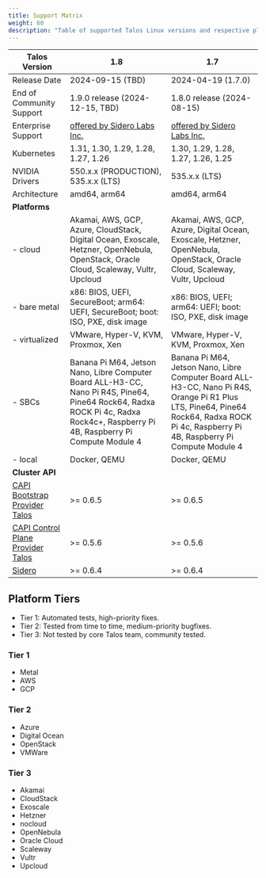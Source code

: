 ```yaml
---
title: Support Matrix
weight: 60
description: "Table of supported Talos Linux versions and respective platforms."
---
```


| Talos Version                                                                                               | 1.8                                                                                                                                                                             | 1.7                                                                                                                                                                                     |
| ----------------------------------------------------------------------------------------------------------- | ------------------------------------------------------------------------------------------------------------------------------------------------------------------------------- | --------------------------------------------------------------------------------------------------------------------------------------------------------------------------------------- |
| Release Date                                                                                                | 2024-09-15 (TBD)                                                                                                                                                                | 2024-04-19 (1.7.0)                                                                                                                                                                      |
| End of Community Support                                                                                    | 1.9.0 release (2024-12-15, TBD)                                                                                                                                                 | 1.8.0 release (2024-08-15)                                                                                                                                                              |
| Enterprise Support                                                                                          | [offered by Sidero Labs Inc.](https://www.siderolabs.com/support/)                                                                                                              | [offered by Sidero Labs Inc.](https://www.siderolabs.com/support/)                                                                                                                      |
| Kubernetes                                                                                                  | 1.31, 1.30, 1.29, 1.28, 1.27, 1.26                                                                                                                                              | 1.30, 1.29, 1.28, 1.27, 1.26, 1.25                                                                                                                                                      |
| NVIDIA Drivers                                                                                              | 550.x.x (PRODUCTION), 535.x.x (LTS)                                                                                                                                             | 535.x.x (LTS)                                                                                                                                                                           |
| Architecture                                                                                                | amd64, arm64                                                                                                                                                                    | amd64, arm64                                                                                                                                                                            |
| **Platforms**                                                                                               |                                                                                                                                                                                 |                                                                                                                                                                                         |
| - cloud                                                                                                     | Akamai, AWS, GCP, Azure, CloudStack, Digital Ocean, Exoscale, Hetzner, OpenNebula, OpenStack, Oracle Cloud, Scaleway, Vultr, Upcloud                                                        | Akamai, AWS, GCP, Azure, Digital Ocean, Exoscale, Hetzner, OpenNebula, OpenStack, Oracle Cloud, Scaleway, Vultr, Upcloud                                                                |
| - bare metal                                                                                                | x86: BIOS, UEFI, SecureBoot; arm64: UEFI, SecureBoot; boot: ISO, PXE, disk image                                                                                                | x86: BIOS, UEFI; arm64: UEFI; boot: ISO, PXE, disk image                                                                                                                                |
| - virtualized                                                                                               | VMware, Hyper-V, KVM, Proxmox, Xen                                                                                                                                              | VMware, Hyper-V, KVM, Proxmox, Xen                                                                                                                                                      |
| - SBCs                                                                                                      | Banana Pi M64, Jetson Nano, Libre Computer Board ALL-H3-CC, Nano Pi R4S, Pine64, Pine64 Rock64, Radxa ROCK Pi 4c, Radxa Rock4c+, Raspberry Pi 4B, Raspberry Pi Compute Module 4 | Banana Pi M64, Jetson Nano, Libre Computer Board ALL-H3-CC, Nano Pi R4S, Orange Pi R1 Plus LTS, Pine64, Pine64 Rock64, Radxa ROCK Pi 4c, Raspberry Pi 4B, Raspberry Pi Compute Module 4 |
| - local                                                                                                     | Docker, QEMU                                                                                                                                                                    | Docker, QEMU                                                                                                                                                                            |
| **Cluster API**                                                                                             |                                                                                                                                                                                 |                                                                                                                                                                                         |
| [CAPI Bootstrap Provider Talos](https://github.com/siderolabs/cluster-api-bootstrap-provider-talos)         | >= 0.6.5                                                                                                                                                                        | >= 0.6.5                                                                                                                                                                                |
| [CAPI Control Plane Provider Talos](https://github.com/siderolabs/cluster-api-control-plane-provider-talos) | >= 0.5.6                                                                                                                                                                        | >= 0.5.6                                                                                                                                                                                |
| [Sidero](https://www.sidero.dev/)                                                                           | >= 0.6.4                                                                                                                                                                        | >= 0.6.4                                                                                                                                                                                |

## Platform Tiers

* Tier 1: Automated tests, high-priority fixes.
* Tier 2: Tested from time to time, medium-priority bugfixes.
* Tier 3: Not tested by core Talos team, community tested.

### Tier 1

* Metal
* AWS
* GCP

### Tier 2

* Azure
* Digital Ocean
* OpenStack
* VMWare

### Tier 3

* Akamai
* CloudStack
* Exoscale
* Hetzner
* nocloud
* OpenNebula
* Oracle Cloud
* Scaleway
* Vultr
* Upcloud
